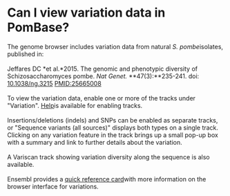 # Can I view variation data in PomBase?
<!-- pombase_categories: Datasets,Genome Browser -->

The genome browser includes variation data from natural *S.
pombe*isolates, published in:\
\
Jeffares DC *et al.*2015. The genomic and phenotypic diversity of
Schizosaccharomyces pombe. *Nat Genet.* **47(3):**235-241. doi:
[10.1038/ng.3215](http://dx.doi.org/10.1038/ng.3215)
[PMID:25665008](http://www.ncbi.nlm.nih.gov/pubmed/?term=25665008)\
\
To view the variation data, enable one or more of the tracks under
"Variation".
[Help](/faqs/how-can-i-show-or-hide-tracks-genome-browser)is available
for enabling tracks.\
\
Insertions/deletions (indels) and SNPs can be enabled as separate
tracks, or "Sequence variants (all sources)" displays both types on a
single track. Clicking on any variation feature in the track brings up a
small pop-up box with a summary and link to further details about the
variation.\
\
A Variscan track showing variation diversity along the sequence is also
available.\
\
Ensembl provides a [quick reference
card](http://test.genomebrowser.pombase.org/info/website/tutorials/Ensembl_variation_quick_reference_card.pdf)with
more information on the browser interface for variations.

